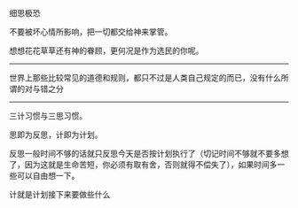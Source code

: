 细思极恐

不要被坏心情所影响，把一切都交给神来掌管。

想想花花草草还有神的眷顾，更何况是作为选民的你呢。
___
世界上那些比较常见的道德和规则，都只不过是人类自己规定的而已，没有什么所谓的对与错之分
___
三计习惯与三思习惯。

思即为反思，计即为计划。

反思一般时间不够的话就只反思今天是否按计划执行了（切记时间不够就不要多想了，因为这就是生命苦短，你必须有取有舍，否则就得不偿失了），如果时间多一些可以自由想一下。

计就是计划接下来要做些什么